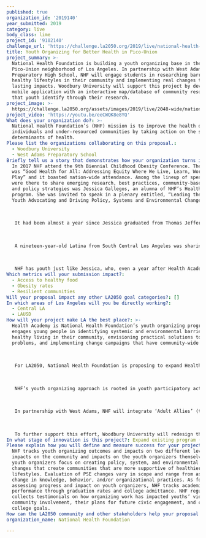 ```yaml
---
published: true
organization_id: '2019140'
year_submitted: 2019
category: live
body_class: lime
project_id: '9102140'
challenge_url: 'https://challenge.la2050.org/2019/live/national-health-foundation/'
title: Youth Organizing for Better Health in Pico-Union
project_summary: >-
  National Health Foundation is building a youth organizing base in the
  Pico-Union neighborhood of Los Angeles. In partnership with West Adams
  Preparatory High School, NHF will engage students in researching barriers to
  healthy lifestyles in their community and implementing real changes that have
  lasting impacts. Woodbury University will support this project by developing a
  mobile application with an interactive map/database of community resources
  that youth identify through their research.
project_image: >-
  https://challenge.la2050.org/assets/images/2019/live/2048-wide/national-health-foundation.jpg
project_video: 'https://youtu.be/eeCWQK8e8YQ'
What does your organization do?: >-
  National Health Foundation’s (NHF) mission is to improve the health of
  individuals and under-resourced communities by taking action on the social
  determinants of health.
Please list the organizations collaborating on this proposal.:
  - Woodbury University
  - West Adams Preparatory School
Briefly tell us a story that demonstrates how your organization turns inspiration into impact.: >-
  In 2017 NHF attend the 9th Biennial Childhood Obesity Conference. The theme
  was “Good Health for All: Addressing Equity Where We Live, Learn, Work and
  Play” and it boasted nation-wide attendance. Among the lineup of speakers who
  were there to share emerging research, best practices, community-based efforts
  and policy strategies was Jessica Gallegos, an alumna of NHF’s Health Academy
  program. She was invited to speak in a plenary entitled, “Leading the Way:
  Youth Advocating and Driving Policy, Systems and Environmental Change.”
   
   
   
   It had been almost a year since Jessica graduated from Thomas Jefferson Senior High and started her freshman year as a biochemistry major at UCLA. But for her presentation she recalled all the good work done through her Health Academy experience. During her time in Health Academy, Jessica and her peers played an integral role in getting a hydration station installed at her school and establishing a wayfinding signage system at a major corridor in her neighborhood to promote walking. She often took the lead on presenting youth-led efforts to key stakeholders in her school and community. 
   
   
   
   A nineteen-year-old Latina from South Central Los Angeles was sharing her story, and hundreds of public health professionals were listening. Jessica noticed this as she stood at the podium, “I felt tense going on stage and seeing my name card being placed on the panelists’ table because I didn’t think I was a person others would care to listen to and let alone take notes from… but they did. Once I started speaking I saw many people nodding their heads in agreement and even taking pictures of my presentation — of MY experience.”
   
   
   
   NHF has youth just like Jessica, who, even a year after Health Academy, are still passionate about giving back to her community. Jessica said, “I’ve thought about the public health field for a while and coming to this conference is making me consider it even more. I realized that the doctor I once wished to be is the last visit a person would want to — or should — make. The real difference happens way before that. It’s in where we live and what’s around us. It’s a reality my community knows too well.”
Which metrics will your submission impact?:
  - Access to healthy food
  - Obesity rates
  - Resilient communities
Will your proposal impact any other LA2050 goal categories?: []
In which areas of Los Angeles will you be directly working?:
  - Central LA
  - LAUSD
How will your project make LA the best place?: >-
  Health Academy is National Health Foundation’s youth organizing program that
  engages young people in identifying systemic and environmental barriers to
  healthy living in their community, envisioning practical solutions to those
  problems, and implementing change campaigns that have community-wide impact. 
   
   
   
   For LA2050, National Health Foundation is proposing to expand Health Academy to West Adams Preparatory High School (West Adams), thereby activating a cohort of young people to advocate for healthier communities, and developing the next generation of public health and civic leaders. Building on Health Academy’s six years of success in two South Los Angeles high schools (Thomas Jefferson Senior High and Santee Education Complex), NHF is prepared to reach additional communities and empower a new cohort of community youth leaders. 
   
   
   
   NHF’s youth organizing approach is rooted in youth participatory action research (YPAR), a collaborative effort that equitably involves youth residents from a target community as stakeholders and decision-makers in all aspects of system change campaigns to improve community health. In YPAR, participants are regarded as the experts of their community who not only live through the barriers to good health and well-being in their day-to-day lives, but are also the best informants on identifying possible solutions to these challenges. In this process, youth lead the entire project: from formative research, development, implementation, all the way to evaluation. Often, the solutions that come to fruition during this process are ones that address health issues closer to the root cause, and involve policy and systems change that produce lasting and sustainable impacts. 
   
   
   
   In partnership with West Adams, NHF will integrate ‘Adult Allies’ (trained staff members) into the school to facilitate the Health Academy program. Adult Allies will recruit and train youth in key public health concepts, community research and organizing, and assist youth throughout the YPAR process through curriculum-based weekly training meetings. By the end of one school year, Adult Allies will have trained and supported youth organizers to identify and develop at least one system change campaign to address health inequities and the social determinants of health in Pico-Union, Los Angeles. These projects often focus on access to healthy foods or improving the built environment.
   
   
   
   To further support this effort, Woodbury University will redesign their mobile application “Hear Our Local Legacy App,” originally created for Walk Watts, to include an interactive map/database of Pico-Union community resources that youth identify through their research.
In what stage of innovation is this project?: Expand existing program (expanding and continuing ongoing successful projects)
Please explain how you will define and measure success for your project.: >-
  NHF tracks youth organizing outcomes and impacts on two different levels:
  impacts on the community and impacts on the youth organizers themselves. NHF’s
  youth organizers focus on creating policy, system, and environmental (PSE)
  changes that create communities that are more supportive of healthier
  lifestyles. Evaluation of PSE changes vary in scope and range from assessing
  change in knowledge, behavior, and/or organizational practices. As for
  assessing progress and impact on youth organizers, NHF tracks academic
  performance through graduation rates and college admittance. NHF regularly
  collects testimonials on how organizing work has impacted youths’ view on
  community involvement, their plans for future civic engagement, and career and
  college goals.
How can the LA2050 community and other stakeholders help your proposal succeed?: []
organization_name: National Health Foundation

---
```

